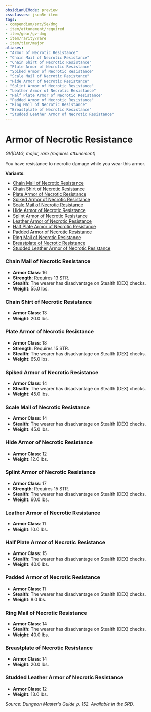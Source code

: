```yaml
---
obsidianUIMode: preview
cssclasses: json5e-item
tags:
- compendium/src/5e/dmg
- item/attunement/required
- item/gear/gv-dmg
- item/rarity/rare
- item/tier/major
aliases: 
- "Armor of Necrotic Resistance"
- "Chain Mail of Necrotic Resistance"
- "Chain Shirt of Necrotic Resistance"
- "Plate Armor of Necrotic Resistance"
- "Spiked Armor of Necrotic Resistance"
- "Scale Mail of Necrotic Resistance"
- "Hide Armor of Necrotic Resistance"
- "Splint Armor of Necrotic Resistance"
- "Leather Armor of Necrotic Resistance"
- "Half Plate Armor of Necrotic Resistance"
- "Padded Armor of Necrotic Resistance"
- "Ring Mail of Necrotic Resistance"
- "Breastplate of Necrotic Resistance"
- "Studded Leather Armor of Necrotic Resistance"
---
```

# Armor of Necrotic Resistance
*GV|DMG, major, rare (requires attunement)*  


You have resistance to necrotic damage while you wear this armor.

**Variants**:
- [Chain Mail of Necrotic Resistance](#Chain%20Mail%20of%20Necrotic%20Resistance)
- [Chain Shirt of Necrotic Resistance](#Chain%20Shirt%20of%20Necrotic%20Resistance)
- [Plate Armor of Necrotic Resistance](#Plate%20Armor%20of%20Necrotic%20Resistance)
- [Spiked Armor of Necrotic Resistance](#Spiked%20Armor%20of%20Necrotic%20Resistance)
- [Scale Mail of Necrotic Resistance](#Scale%20Mail%20of%20Necrotic%20Resistance)
- [Hide Armor of Necrotic Resistance](#Hide%20Armor%20of%20Necrotic%20Resistance)
- [Splint Armor of Necrotic Resistance](#Splint%20Armor%20of%20Necrotic%20Resistance)
- [Leather Armor of Necrotic Resistance](#Leather%20Armor%20of%20Necrotic%20Resistance)
- [Half Plate Armor of Necrotic Resistance](#Half%20Plate%20Armor%20of%20Necrotic%20Resistance)
- [Padded Armor of Necrotic Resistance](#Padded%20Armor%20of%20Necrotic%20Resistance)
- [Ring Mail of Necrotic Resistance](#Ring%20Mail%20of%20Necrotic%20Resistance)
- [Breastplate of Necrotic Resistance](#Breastplate%20of%20Necrotic%20Resistance)
- [Studded Leather Armor of Necrotic Resistance](#Studded%20Leather%20Armor%20of%20Necrotic%20Resistance)

### Chain Mail of Necrotic Resistance

- **Armor Class**: 16
- **Strength**: Requires 13 STR.
- **Stealth**: The wearer has disadvantage on Stealth (DEX) checks.
- **Weight**: 55.0 lbs.

### Chain Shirt of Necrotic Resistance

- **Armor Class**: 13
- **Weight**: 20.0 lbs.

### Plate Armor of Necrotic Resistance

- **Armor Class**: 18
- **Strength**: Requires 15 STR.
- **Stealth**: The wearer has disadvantage on Stealth (DEX) checks.
- **Weight**: 65.0 lbs.

### Spiked Armor of Necrotic Resistance

- **Armor Class**: 14
- **Stealth**: The wearer has disadvantage on Stealth (DEX) checks.
- **Weight**: 45.0 lbs.

### Scale Mail of Necrotic Resistance

- **Armor Class**: 14
- **Stealth**: The wearer has disadvantage on Stealth (DEX) checks.
- **Weight**: 45.0 lbs.

### Hide Armor of Necrotic Resistance

- **Armor Class**: 12
- **Weight**: 12.0 lbs.

### Splint Armor of Necrotic Resistance

- **Armor Class**: 17
- **Strength**: Requires 15 STR.
- **Stealth**: The wearer has disadvantage on Stealth (DEX) checks.
- **Weight**: 60.0 lbs.

### Leather Armor of Necrotic Resistance

- **Armor Class**: 11
- **Weight**: 10.0 lbs.

### Half Plate Armor of Necrotic Resistance

- **Armor Class**: 15
- **Stealth**: The wearer has disadvantage on Stealth (DEX) checks.
- **Weight**: 40.0 lbs.

### Padded Armor of Necrotic Resistance

- **Armor Class**: 11
- **Stealth**: The wearer has disadvantage on Stealth (DEX) checks.
- **Weight**: 8.0 lbs.

### Ring Mail of Necrotic Resistance

- **Armor Class**: 14
- **Stealth**: The wearer has disadvantage on Stealth (DEX) checks.
- **Weight**: 40.0 lbs.

### Breastplate of Necrotic Resistance

- **Armor Class**: 14
- **Weight**: 20.0 lbs.

### Studded Leather Armor of Necrotic Resistance

- **Armor Class**: 12
- **Weight**: 13.0 lbs.


*Source: Dungeon Master's Guide p. 152. Available in the SRD.*